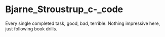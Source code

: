# Bjarne_Stroustrup_c-_code
Every single completed task, good, bad, terrible.
Nothing impressive here, just following book drills.
